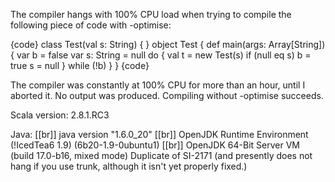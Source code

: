 The compiler hangs with 100% CPU load when trying to compile the following piece of code with -optimise:

{code}
class Test(val s: String) { }
object Test {
   def main(args: Array[String]) {
      var b = false
      var s: String = null
      do {
         val t = new Test(s)
         if (null eq s) b = true
         s = null
      } while (!b)
   }
}
{code}

The compiler was constantly at 100% CPU for more than an hour, until I aborted it. No output was produced.
Compiling without -optimise succeeds.

Scala version: 2.8.1.RC3

Java: [[br]]
java version "1.6.0_20" [[br]]
OpenJDK Runtime Environment (!IcedTea6 1.9) (6b20-1.9-0ubuntu1) [[br]]
OpenJDK 64-Bit Server VM (build 17.0-b16, mixed mode)
Duplicate of SI-2171 (and presently does not hang if you use trunk, although it isn't yet properly fixed.)
